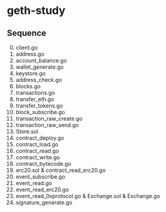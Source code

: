 # geth-study

## Sequence

0. client.go
1. address.go
2. account_balance.go
3. wallet_generate.go
4. keystore.go
5. address_check.go
6. blocks.go
7. transactions.go
8. transfer_eth.go
9. transfer_tokens.go
10. block_subscribe.go
11. transaction_raw_create.go
12. transaction_raw_send.go
13. Store.sol
14. contract_deploy.go
15. contract_load.go
16. contract_read.go
17. contract_write.go
18. contract_bytecode.go
19. erc20.sol & contract_read_erc20.go
20. event_subscribe.go
21. event_read.go
22. event_read_erc20.go
23. event_read_0xprotocol.go & Exchange.sol & Exchange.go
24. signature_generate.go
